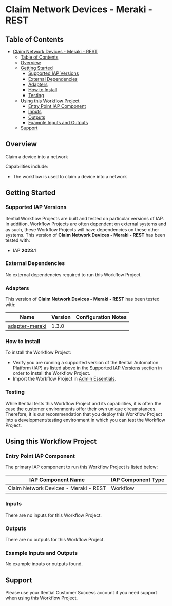 # Claim Network Devices - Meraki - REST

## Table of Contents

- [Claim Network Devices - Meraki - REST](#claim-network-devices---meraki---rest)
  - [Table of Contents](#table-of-contents)
  - [Overview](#overview)
  - [Getting Started](#getting-started)
    - [Supported IAP Versions](#supported-iap-versions)
    - [External Dependencies](#external-dependencies)
    - [Adapters](#adapters)
    - [How to Install](#how-to-install)
    - [Testing](#testing)
  - [Using this Workflow Project](#using-this-workflow-project)
    - [Entry Point IAP Component](#entry-point-iap-component)
    - [Inputs](#inputs)
    - [Outputs](#outputs)
    - [Example Inputs and Outputs](#example-inputs-and-outputs)
  - [Support](#support)

## Overview

Claim a device into a network

Capabilities include:
- The workflow is used to claim a device into a network


## Getting Started

### Supported IAP Versions

Itential Workflow Projects are built and tested on particular versions of IAP. In addition, Workflow Projects are often dependent on external systems and as such, these Workflow Projects will have dependencies on these other systems. This version of **Claim Network Devices - Meraki - REST** has been tested with:


- IAP **2023.1**



### External Dependencies

No external dependencies required to run this Workflow Project.



### Adapters

This version of **Claim Network Devices - Meraki - REST** has been tested with:

<table>
  <thead>
    <tr>
      <th>Name</th>
      <th>Version</th>
      <th>Configuration Notes</th>
    </tr>
  </thead>
  <tbody>
    <tr>
      <td><a href="https://gitlab.com/itentialopensource/adapters/sd-wan/adapter-meraki">adapter-meraki</a></td>
      <td>1.3.0</td>
      <td></td>
    </tr>
  </tbody>
</table>



### How to Install

To install the Workflow Project:

- Verify you are running a supported version of the Itential Automation Platform (IAP) as listed above in the [Supported IAP Versions](#supported-iap-versions) section in order to install the Workflow Project.
- Import the Workflow Project in [Admin Essentials](https://docs.itential.com/docs/importing-a-prebuilt-4).

### Testing

While Itential tests this Workflow Project and its capabilities, it is often the case the customer environments offer their own unique circumstances. Therefore, it is our recommendation that you deploy this Workflow Project into a development/testing environment in which you can test the Workflow Project.

## Using this Workflow Project

### Entry Point IAP Component

The primary IAP component to run this Workflow Project is listed below:

<table>
  <thead>
    <tr>
      <th>IAP Component Name</th>
      <th>IAP Component Type</th>
    </tr>
  </thead>
  <tbody>
      <td>Claim Network Devices - Meraki - REST</td>
      <td>Workflow</td>
    </tr>
  </tbody>
</table>

### Inputs

There are no inputs for this Workflow Project.


### Outputs

There are no outputs for this Workflow Project.



### Example Inputs and Outputs

No example inputs or outputs found.



## Support

Please use your Itential Customer Success account if you need support when using this Workflow Project.